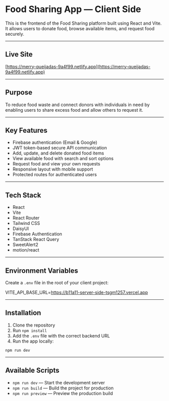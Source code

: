 # Food Sharing App — Client Side

This is the frontend of the Food Sharing platform built using React and Vite. It allows users to donate food, browse available items, and request food securely.

---

## Live Site

[https://merry-queijadas-9a4f99.netlify.app](https://merry-queijadas-9a4f99.netlify.app)

---

## Purpose

To reduce food waste and connect donors with individuals in need by enabling users to share excess food and allow others to request it.

---

## Key Features

- Firebase authentication (Email & Google)
- JWT token-based secure API communication
- Add, update, and delete donated food items
- View available food with search and sort options
- Request food and view your own requests
- Responsive layout with mobile support
- Protected routes for authenticated users

---

## Tech Stack

- React
- Vite
- React Router
- Tailwind CSS
- DaisyUI
- Firebase Authentication
- TanStack React Query
- SweetAlert2
- motion/react

---

## Environment Variables

Create a `.env` file in the root of your client project:

VITE_API_BASE_URL=https://b11a11-server-side-tsgm1257.vercel.app

---

## Installation

1. Clone the repository
2. Run `npm install`
3. Add the `.env` file with the correct backend URL
4. Run the app locally:

```
npm run dev
```

---

## Available Scripts

- `npm run dev` — Start the development server
- `npm run build` — Build the project for production
- `npm run preview` — Preview the production build
